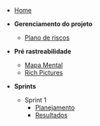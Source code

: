 - [Home](README.md "Animalesco Docs")

- **Gerenciamento do projeto**
  - [Plano de riscos](pages/plano-de-riscos.md)

- **Pré rastreabilidade**
  - [Mapa Mental](pages/mapa_mental.md)
  - [Rich Pictures](pages/rich-pictures.md)

- **Sprints**
  - Sprint 1
    - [Planejamento](sprints/sprint1/planejamento.md)
    - [Resultados](sprints/sprint1/resultados.md)
